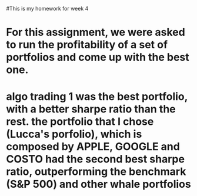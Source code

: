 #This is my homework for week 4

# For this assignment, we were asked to run the profitability of a set of portfolios and come up with the best one. 

# algo trading 1 was the best portfolio, with a better sharpe ratio than the rest. the portfolio that I chose (Lucca's porfolio), which is composed by APPLE, GOOGLE and COSTO had the second best sharpe ratio, outperforming the benchmark (S&P 500) and other whale portfolios

